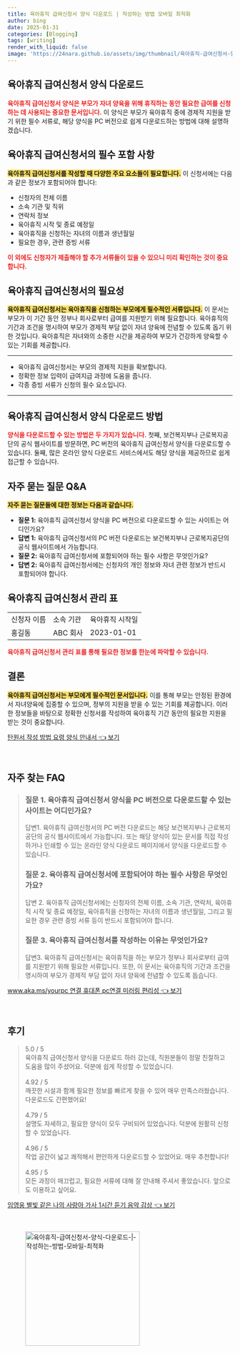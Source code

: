 ```yaml
---
title: 육아휴직 급여신청서 양식 다운로드 | 작성하는 방법 모바일 최적화
author: bing
date: 2025-01-31
categories: [Blogging]
tags: [writing]
render_with_liquid: false
image: 'https://24nara.github.io/assets/img/thumbnail/육아휴직-급여신청서-양식-다운로드-|-작성하는-방법-모바일-최적화.webp'
---
```



<h2 id='육아휴직 헤드라인'>육아휴직 급여신청서 양식 다운로드</h2>

<p><b><span style="color: #ee2323;">육아휴직 급여신청서 양식은 부모가 자녀 양육을 위해 휴직하는 동안 필요한 급여를 신청하는 데 사용되는 중요한 문서입니다.</span></b> 이 양식은 부모가 육아휴직 중에 경제적 지원을 받기 위한 필수 서류로, 해당 양식을 PC 버전으로 쉽게 다운로드하는 방법에 대해 설명하겠습니다.</p>

<h2 id='필수 포함 사항'>육아휴직 급여신청서의 필수 포함 사항</h2>

<p><b><span style="background-color: #ffe066;">육아휴직 급여신청서를 작성할 때 다양한 주요 요소들이 필요합니다.</span></b> 이 신청서에는 다음과 같은 정보가 포함되어야 합니다:</p>

<ul>
    <li>신청자의 전체 이름</li>
    <li>소속 기관 및 직위</li>
    <li>연락처 정보</li>
    <li>육아휴직 시작 및 종료 예정일</li>
    <li>육아휴직을 신청하는 자녀의 이름과 생년월일</li>
    <li>필요한 경우, 관련 증빙 서류</li>
</ul>

<p><b><span style="color: #ee2323;">이 외에도 신청자가 제출해야 할 추가 서류들이 있을 수 있으니 미리 확인하는 것이 중요합니다.</span></b></p>

<h2 id='신청서 필요성'>육아휴직 급여신청서의 필요성</h2>

<p><b><span style="background-color: #ffe066;">육아휴직 급여신청서는 육아휴직을 신청하는 부모에게 필수적인 서류입니다.</span></b> 이 문서는 부모가 이 기간 동안 정부나 회사로부터 급여를 지원받기 위해 필요합니다. 육아휴직의 기간과 조건을 명시하여 부모가 경제적 부담 없이 자녀 양육에 전념할 수 있도록 돕기 위한 것입니다. 육아휴직은 자녀와의 소중한 시간을 제공하여 부모가 건강하게 양육할 수 있는 기회를 제공합니다.</p>

<hr />

<ul>
    <li>육아휴직 급여신청서는 부모의 경제적 지원을 확보합니다.</li>
    <li>정확한 정보 입력이 급여지급 과정에 도움을 줍니다.</li>
    <li>각종 증빙 서류가 신청의 필수 요소입니다.</li>
</ul>

<hr />

<h2 id='다운로드 방법'>육아휴직 급여신청서 양식 다운로드 방법</h2>

<p><b><span style="color: #ee2323;">양식을 다운로드할 수 있는 방법은 두 가지가 있습니다.</span></b> 첫째, 보건복지부나 근로복지공단의 공식 웹사이트를 방문하면, PC 버전의 육아휴직 급여신청서 양식을 다운로드할 수 있습니다. 둘째, 많은 온라인 양식 다운로드 서비스에서도 해당 양식을 제공하므로 쉽게 접근할 수 있습니다.</p>

<h2 id='자주 묻는 질문'>자주 묻는 질문 Q&A</h2>

<p><b><span style="background-color: #ffe066;">자주 묻는 질문들에 대한 정보는 다음과 같습니다.</span></b></p>

<ul>
    <li><b>질문 1:</b> 육아휴직 급여신청서 양식을 PC 버전으로 다운로드할 수 있는 사이트는 어디인가요?</li>
    <li><b>답변 1:</b> 육아휴직 급여신청서의 PC 버전 다운로드는 보건복지부나 근로복지공단의 공식 웹사이트에서 가능합니다.</li>
    <li><b>질문 2:</b> 육아휴직 급여신청서에 포함되어야 하는 필수 사항은 무엇인가요?</li>
    <li><b>답변 2:</b> 육아휴직 급여신청서에는 신청자의 개인 정보와 자녀 관련 정보가 반드시 포함되어야 합니다.</li>
</ul>

<h2 id='표 형식'>육아휴직 급여신청서 관리 표</h2>

<table>
    <tr>
        <td>신청자 이름</td>
        <td>소속 기관</td>
        <td>육아휴직 시작일</td>
    </tr>
    <tr>
        <td>홍길동</td>
        <td>ABC 회사</td>
        <td>2023-01-01</td>
    </tr>
</table>

<p><b><span style="color: #ee2323;">육아휴직 급여신청서 관리 표를 통해 필요한 정보를 한눈에 파악할 수 있습니다.</span></b></p>

<h2 id='결론'>결론</h2>

<p><b><span style="background-color: #ffe066;">육아휴직 급여신청서는 부모에게 필수적인 문서입니다.</span></b> 이를 통해 부모는 안정된 환경에서 자녀양육에 집중할 수 있으며, 정부의 지원을 받을 수 있는 기회를 제공합니다. 이러한 정보들을 바탕으로 정확한 신청서를 작성하여 육아휴직 기간 동안의 필요한 지원을 받는 것이 중요합니다.</p>


<p><a class="click-button" title="탄원서 작성 방법 요령 양식 안내서" href="https://24nara.github.io/posts/%ED%83%84%EC%9B%90%EC%84%9C-%EC%9E%91%EC%84%B1-%EB%B0%A9%EB%B2%95-%EC%9A%94%EB%A0%B9-%EC%96%91%EC%8B%9D-%EC%95%88%EB%82%B4%EC%84%9C/" rel="dofollow">탄원서 작성 방법 요령 양식 안내서 👈 보기</a></p><br>
<h2 id='자주_찾는_FAQ'>자주 찾는 FAQ</h2>
<div itemscope="" itemtype="https://schema.org/FAQPage"> 
<blockquote> 
<div itemscope="" itemprop="mainEntity" itemtype="https://schema.org/Question"> 
<h3 itemprop="name">질문 1. 육아휴직 급여신청서 양식을 PC 버전으로 다운로드할 수 있는 사이트는 어디인가요?</h3> 
<div itemscope="" itemprop="acceptedAnswer" itemtype="https://schema.org/Answer"> 
<span itemprop="text"> 
<p>답변1. 육아휴직 급여신청서의 PC 버전 다운로드는 해당 보건복지부나 근로복지공단의 공식 웹사이트에서 가능합니다. 또는 해당 양식이 있는 문서를 직접 작성하거나 인쇄할 수 있는 온라인 양식 다운로드 페이지에서 양식을 다운로드할 수 있습니다.</p> 
</span> 
</div> 
</div> 
<div itemscope="" itemprop="mainEntity" itemtype="https://schema.org/Question"> 
<h3 itemprop="name">질문 2. 육아휴직 급여신청서에 포함되어야 하는 필수 사항은 무엇인가요?</h3> 
<div itemscope="" itemprop="acceptedAnswer" itemtype="https://schema.org/Answer"> 
<span itemprop="text"> 
<p>답변 2. 육아휴직 급여신청서에는 신청자의 전체 이름, 소속 기관, 연락처, 육아휴직 시작 및 종료 예정일, 육아휴직을 신청하는 자녀의 이름과 생년월일, 그리고 필요한 경우 관련 증빙 서류 등이 반드시 포함되어야 합니다.</p> 
</span> 
</div> 
</div> 
<div itemscope="" itemprop="mainEntity" itemtype="https://schema.org/Question"> 
<h3 itemprop="name">질문 3. 육아휴직 급여신청서를 작성하는 이유는 무엇인가요?</h3> 
<div itemscope="" itemprop="acceptedAnswer" itemtype="https://schema.org/Answer"> 
<span itemprop="text"> 
<p>답변3. 육아휴직 급여신청서는 육아휴직을 하는 부모가 정부나 회사로부터 급여를 지원받기 위해 필요한 서류입니다. 또한, 이 문서는 육아휴직의 기간과 조건을 명시하여 부모가 경제적 부담 없이 자녀 양육에 전념할 수 있도록 돕습니다.</p> 
</span> 
</div> 
</div> 
</blockquote> 
</div>
<p><a class="click-button" title="www.aka.ms/yourpc 연결 휴대폰 pc연결 미러링 편리성" href="https://24nara.github.io/posts/www.aka.msyourpc-%EC%97%B0%EA%B2%B0-%ED%9C%B4%EB%8C%80%ED%8F%B0-pc%EC%97%B0%EA%B2%B0-%EB%AF%B8%EB%9F%AC%EB%A7%81-%ED%8E%B8%EB%A6%AC%EC%84%B1/" rel="dofollow">www.aka.ms/yourpc 연결 휴대폰 pc연결 미러링 편리성 👈 보기</a></p><br>
<h2 id='후기'>후기</h2>
<div itemscope itemtype="https://schema.org/Product">
  <blockquote>
  <div itemprop="review" itemscope itemtype="https://schema.org/Review">
      <div itemprop="reviewRating" itemscope itemtype="https://schema.org/Rating"> <span itemprop="ratingValue">5.0</span> / <span itemprop="bestRating">5</span> </div>
      <span itemprop="reviewBody">육아휴직 급여신청서 양식을 다운로드 하러 갔는데, 직원분들이 정말 친절하고 도움을 많이 주셨어요. 덕분에 쉽게 작성할 수 있었습니다.</span>
  </div>
  <br>
  <div itemprop="review" itemscope itemtype="https://schema.org/Review">
      <div itemprop="reviewRating" itemscope itemtype="https://schema.org/Rating"> <span itemprop="ratingValue">4.92</span> / <span itemprop="bestRating">5</span> </div>
      <span itemprop="reviewBody">깨끗한 시설과 함께 필요한 정보를 빠르게 찾을 수 있어 매우 만족스러웠습니다. 다운로드도 간편했어요!</span>
  </div>
  <br>
  <div itemprop="review" itemscope itemtype="https://schema.org/Review">
      <div itemprop="reviewRating" itemscope itemtype="https://schema.org/Rating"> <span itemprop="ratingValue">4.79</span> / <span itemprop="bestRating">5</span> </div>
      <span itemprop="reviewBody">설명도 자세하고, 필요한 양식이 모두 구비되어 있었습니다. 덕분에 원활히 신청할 수 있었습니다.</span>
  </div>
  <br>
  <div itemprop="review" itemscope itemtype="https://schema.org/Review">
      <div itemprop="reviewRating" itemscope itemtype="https://schema.org/Rating"> <span itemprop="ratingValue">4.96</span> / <span itemprop="bestRating">5</span> </div>
      <span itemprop="reviewBody">작업 공간이 넓고 쾌적해서 편안하게 다운로드할 수 있었어요. 매우 추천합니다!</span>
  </div>
  <br>
  <div itemprop="review" itemscope itemtype="https://schema.org/Review">
      <div itemprop="reviewRating" itemscope itemtype="https://schema.org/Rating"> <span itemprop="ratingValue">4.95</span> / <span itemprop="bestRating">5</span> </div>
      <span itemprop="reviewBody">모든 과정이 매끄럽고, 필요한 서류에 대해 잘 안내해 주셔서 좋았습니다. 앞으로도 이용하고 싶어요.</span>
  </div>
  </blockquote>
</div>
<p><a class="click-button" title="임영웅 별빛 같은 나의 사랑아 가사 1시간 듣기 음악 감상" href="https://24nara.github.io/posts/%EC%9E%84%EC%98%81%EC%9B%85-%EB%B3%84%EB%B9%9B-%EA%B0%99%EC%9D%80-%EB%82%98%EC%9D%98-%EC%82%AC%EB%9E%91%EC%95%84-%EA%B0%80%EC%82%AC-1%EC%8B%9C%EA%B0%84-%EB%93%A3%EA%B8%B0-%EC%9D%8C%EC%95%85-%EA%B0%90%EC%83%81/" rel="dofollow">임영웅 별빛 같은 나의 사랑아 가사 1시간 듣기 음악 감상 👈 보기</a></p><br>
<figure class="image"><img src="https://24nara.github.io/assets/img/thumbnail/육아휴직-급여신청서-양식-다운로드-|-작성하는-방법-모바일-최적화.webp" alt="육아휴직-급여신청서-양식-다운로드-|-작성하는-방법-모바일-최적화" width="256" height="256"></figure>
